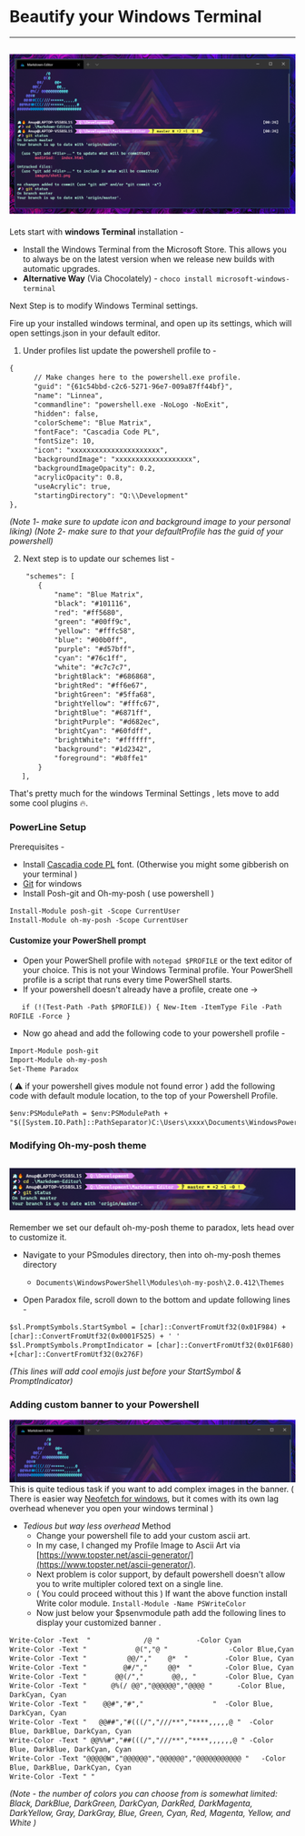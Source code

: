 # Beautify your Windows Terminal
---
![terminal](./main.png)
---
Lets start with **windows Terminal** installation -

 -  Install the Windows Terminal from the Microsoft Store. This allows you to always be on the latest version when we release new builds with automatic upgrades.
- **Alternative Way** (Via Chocolately)
				- `choco install microsoft-windows-terminal`

Next Step is to modify Windows Terminal settings.

Fire up your installed windows terminal, and open up its settings, which will open settings.json in your default editor.
 
 1. Under profiles list update the powershell profile to -
 ```
 {
       // Make changes here to the powershell.exe profile.
       "guid": "{61c54bbd-c2c6-5271-96e7-009a87ff44bf}",
       "name": "Linnea",
       "commandline": "powershell.exe -NoLogo -NoExit",
       "hidden": false,
       "colorScheme": "Blue Matrix",
       "fontFace": "Cascadia Code PL",
       "fontSize": 10,
       "icon": "xxxxxxxxxxxxxxxxxxxxxx",
       "backgroundImage": "xxxxxxxxxxxxxxxxxxx",
       "backgroundImageOpacity": 0.2,
       "acrylicOpacity": 0.8,
       "useAcrylic": true,
       "startingDirectory": "Q:\\Development"
 },
 ```
 *(Note 1- make sure to update icon and background image to your personal liking)*
  *(Note 2- make sure to that your defaultProfile has the guid of your powershell)*
 
 2. Next step is to update our schemes list -
 ```
     "schemes": [
        {
            "name": "Blue Matrix",
            "black": "#101116",
            "red": "#ff5680",
            "green": "#00ff9c",
            "yellow": "#fffc58",
            "blue": "#00b0ff",
            "purple": "#d57bff",
            "cyan": "#76c1ff",
            "white": "#c7c7c7",
            "brightBlack": "#686868",
            "brightRed": "#ff6e67",
            "brightGreen": "#5ffa68",
            "brightYellow": "#fffc67",
            "brightBlue": "#6871ff",
            "brightPurple": "#d682ec",
            "brightCyan": "#60fdff",
            "brightWhite": "#ffffff",
            "background": "#1d2342",
            "foreground": "#b8ffe1"
        }
    ],
 ```
That's pretty much for the windows Terminal Settings , lets move to add some cool plugins 🔥.

### PowerLine Setup

 Prerequisites - 
 - Install [Cascadia code PL](https://github.com/microsoft/cascadia-code/releases) font. (Otherwise you might some gibberish on your terminal )
 - [Git](https://git-scm.com/downloads) for windows
 - Install Posh-git and Oh-my-posh  ( use powershell )
 ```
 Install-Module posh-git -Scope CurrentUser
Install-Module oh-my-posh -Scope CurrentUser
```

####  Customize your PowerShell prompt
 - Open your PowerShell profile with `notepad $PROFILE` or the text editor of your choice. This is not your Windows Terminal profile. Your PowerShell profile is a script that runs every time PowerShell starts.
 -  If your powershell doesn't already have a profile, create one -> 
 ```
    if (!(Test-Path -Path $PROFILE)) { New-Item -ItemType File -Path ROFILE -Force }
```
- Now go ahead and add the following code to your powershell profile -
```
Import-Module posh-git
Import-Module oh-my-posh
Set-Theme Paradox
```
( ⚠️  if your powershell gives module not found error ) add the following code with default module location, to the top of your Powershell Profile.
```
$env:PSModulePath = $env:PSModulePath + "$([System.IO.Path]::PathSeparator)C:\Users\xxxx\Documents\WindowsPowerShell\Modules"
```

### Modifying Oh-my-posh theme

![emojis](./emojis.png)
---
Remember we set our default oh-my-posh theme to paradox, lets head over to customize it.

- Navigate to your PSmodules directory, then into oh-my-posh themes directory 
	- `Documents\WindowsPowerShell\Modules\oh-my-posh\2.0.412\Themes`

- Open Paradox file, scroll down to the bottom and update following lines -
```
$sl.PromptSymbols.StartSymbol = [char]::ConvertFromUtf32(0x01F984) + [char]::ConvertFromUtf32(0x0001F525) + ' '
$sl.PromptSymbols.PromptIndicator = [char]::ConvertFromUtf32(0x01F680) +[char]::ConvertFromUtf32(0x276F)
```
*(This lines will add cool emojis just before your StartSymbol & PromptIndicator)*

### Adding custom banner to your Powershell

![banner](./banner.png)
This is quite tedious task if you want to add complex images in the banner.
( There is easier way [Neofetch for windows](https://github.com/dylanaraps/neofetch), but it comes with its own lag overhead whenever you open your windows terminal )

- *Tedious but way less overhead* Method
	-  Change your powershell file to add your custom ascii art. 
	-  In my case, I changed my Profile Image to Ascii Art via [https://www.topster.net/ascii-generator/](https://www.topster.net/ascii-generator/).
	- Next problem is color support, by default powershell doesn't allow you to write multipler colored text on a single line.
	-  ( You could proceed without this ) If want the above function install Write color module.
	`Install-Module -Name PSWriteColor`
	- Now just below your $psenvmodule path add the following lines to display your customized banner .
```
Write-Color -Text  "             /@ "         -Color Cyan
Write-Color -Text "            @(","@ "               -Color Blue,Cyan
Write-Color -Text "          @@/","    @*  "         -Color Blue, Cyan
Write-Color -Text "         @#/","     @@*  "        -Color Blue, Cyan
Write-Color -Text "       @@(/","       @@,, "       -Color Blue, Cyan
Write-Color -Text "      @%(/ @@","@@@@@@","@@@@ "      -Color Blue, DarkCyan, Cyan
Write-Color -Text "    @@#","#","                 "  -Color Blue, DarkCyan, Cyan
Write-Color -Text "   @@##","#(((/","///**","****,,,,,@ "  -Color Blue, DarkBlue, DarkCyan, Cyan
Write-Color -Text " @@%%#","##(((/","///**","****,,,,,,@ " -Color Blue, DarkBlue, DarkCyan, Cyan
Write-Color -Text "@@@@@W","@@@@@@","@@@@@@","@@@@@@@@@@@ "   -Color Blue, DarkBlue, DarkCyan, Cyan
Write-Color -Text " "
```

*(Note - the number of colors you can choose from is somewhat limited: Black, DarkBlue, DarkGreen, DarkCyan, DarkRed, DarkMagenta, DarkYellow, Gray, DarkGray, Blue, Green, Cyan, Red, Magenta, Yellow, and White )*
